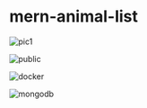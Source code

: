 # mern-animal-list

![pic1](https://user-images.githubusercontent.com/87282166/187055759-79811ecb-4b22-419f-998f-dc9484ff17b3.png)

![public](https://user-images.githubusercontent.com/87282166/187055788-1d4a95db-9b9c-443c-a474-09801be5240e.png)

![docker](https://user-images.githubusercontent.com/87282166/187055855-f5b01e6a-5f1c-496f-86cb-ed4644748605.png)

![mongodb](https://user-images.githubusercontent.com/87282166/187055880-feeccb8e-418f-472e-a09f-37789eb8c33c.png)
